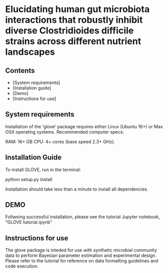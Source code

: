 # Elucidating human gut microbiota interactions that robustly inhibit diverse Clostridioides difficile strains across different nutrient landscapes

## Contents 

- [System requirements]
- [Installation guide]
- [Demo]
- [Instructions for use]

## System requirements 

Installation of the 'glove' package requires either Linux (Ubuntu 16+) or Max OSX operating systems. Recommended computer specs: 

RAM: 16+ GB
CPU: 4+ cores (base speed 2.3+ GHz). 

## Installation Guide

To install GLOVE, run in the terminal:

python setup.py install

Installation should take less than a minute to install all dependencies. 

## DEMO

Follwoing successful installation, please see the tutorial Jupyter notebook, "GLOVE tutorial.ipynb" 

## Instructions for use

The glove package is inteded for use with synthetic microbial community data to perform Bayesian parameter estimation and experimental design. Please refer to the tutorial for reference on data formatting guidelines and code execution. 
